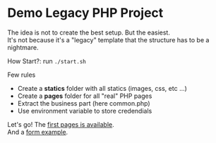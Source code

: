 # Demo Legacy PHP Project

The idea is not to create the best setup. But the easiest.  
It's not because it's a "legacy" template that the structure has to be a nightmare.

How Start?: run `./start.sh`

Few rules

*   Create a **statics** folder with all statics (images, css, etc ...)
*   Create a **pages** folder for all "real" PHP pages
*   Extract the business part (here common.php)
*   Use environment variable to store credendials

Let's go! The [first pages is available](./pages/index.php).  
And a [form example](./pages/form.php).
